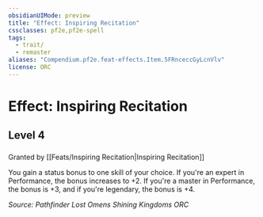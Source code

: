 ```yaml
---
obsidianUIMode: preview
title: "Effect: Inspiring Recitation"
cssclasses: pf2e,pf2e-spell
tags:
  - trait/
  - remaster
aliases: "Compendium.pf2e.feat-effects.Item.5FRnceccGyLcnVlv"
license: ORC
---
```

# Effect: Inspiring Recitation
## Level 4
### 






Granted by [[Feats/Inspiring Recitation|Inspiring Recitation]]

You gain a status bonus to one skill of your choice. If you're an expert in Performance, the bonus increases to +2. If you're a master in Performance, the bonus is +3, and if you're legendary, the bonus is +4.

*Source: Pathfinder Lost Omens Shining Kingdoms*
*ORC*
